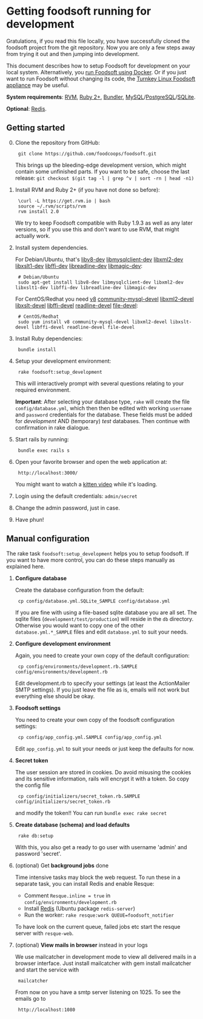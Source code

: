 Getting foodsoft running for development
========================================

Gratulations, if you read this file locally, you have successfully cloned the
foodsoft project from the git repository. Now you are only a few steps away
from trying it out and then jumping into development.

This document describes how to setup Foodsoft for development on your local system.
Alternatively, you [run Foodsoft using Docker](SETUP_DOCKER.md). Or if you just want to
run Foodsoft without changing its code, the
[Turnkey Linux Foodsoft appliance](http://www.turnkeylinux.org/foodsoft) may be useful.


**System requirements**:
[RVM](https://rvm.io/rvm/install),
[Ruby 2+](https://www.ruby-lang.org/en/downloads/),
[Bundler](http://bundler.io/),
[MySQL](http://mysql.com/)/[PostgreSQL](http://www.postgresql.org/)/[SQLite](http://sqlite.org/).

**Optional**:
[Redis](http://redis.io/).

Getting started
---------------

0. Clone the repository from GitHub:

        git clone https://github.com/foodcoops/foodsoft.git

   This brings up the bleeding-edge development version, which might contain some
   unfinished parts. If you want to be safe, choose the last release:
   `git checkout $(git tag -l | grep ^v | sort -rn | head -n1)`

1. Install RVM and Ruby 2+ (if you have not done so before):

        \curl -L https://get.rvm.io | bash
        source ~/.rvm/scripts/rvm
        rvm install 2.0

    We try to keep Foodsoft compatible with Ruby 1.9.3 as well as any later versions,
    so if you use this and don't want to use RVM, that might actually work.

2. Install system dependencies.

   For Debian/Ubuntu, that's
   [libv8-dev](https://packages.debian.org/stable/libv8-dev)
   [libmysqlclient-dev](https://packages.debian.org/stable/libmysqlclient-dev)
   [libxml2-dev](https://packages.debian.org/stable/libxml2-dev)
   [libxslt1-dev](https://packages.debian.org/stable/libxslt1-dev)
   [libffi-dev](https://packages.debian.org/stable/libffi-dev)
   [libreadline-dev](https://packages.debian.org/stable/libreadline-dev)
   [libmagic-dev](https://packages.debian.org/stable/libmagic-dev):

        # Debian/Ubuntu
        sudo apt-get install libv8-dev libmysqlclient-dev libxml2-dev libxslt1-dev libffi-dev libreadline-dev libmagic-dev

   For CentOS/Redhat you need
   [v8](https://apps.fedoraproject.org/packages/v8)
   [community-mysql-devel](https://apps.fedoraproject.org/packages/community-mysql-devel)
   [libxml2-devel](https://apps.fedoraproject.org/packages/libxml2-devel)
   [libxslt-devel](https://apps.fedoraproject.org/packages/libxslt-devel)
   [libffi-devel](https://apps.fedoraproject.org/packages/libffi-devel)
   [readline-devel](https://apps.fedoraproject.org/packages/readline-devel)
   [file-devel](https://apps.fedoraproject.org/packages/file-devel):

        # CentOS/Redhat
        sudo yum install v8 community-mysql-devel libxml2-devel libxslt-devel libffi-devel readline-devel file-devel

3. Install Ruby dependencies:

        bundle install

4. Setup your development environment:

        rake foodsoft:setup_development

   This will interactively prompt with several questions relating to your
   required environment.

   **Important**: After selecting your database type, `rake` will create the file `config/database.yml`,
   which then then be edited with working `username` and `password` credentials for the database. These fields
   must be added for *development* AND (temporary) *test* databases. Then continue with confirmation in rake dialogue.

5. Start rails by running:

        bundle exec rails s

6. Open your favorite browser and open the web application at:

        http://localhost:3000/

   You might want to watch a
   [kitten video](https://www.youtube.com/watch?v=9Iq5yCoHp4o)
   while it's loading.

7. Login using the default credentials: `admin/secret`

8. Change the admin password, just in case.

9. Have phun!



Manual configuration
--------------------

The rake task `foodsoft:setup_development` helps you to setup foodsoft.
If you want to have more control, you can do these steps manually as
explained here.


1. **Configure database**

   Create the database configuration from the default:

        cp config/database.yml.SQLite_SAMPLE config/database.yml

   If you are fine with using a file-based sqlite database you are all set.
   The sqlite files (`development/test/production`) will reside in the `db`
   directory. Otherwise you would want to copy one of the other
   `database.yml.*_SAMPLE` files and edit `database.yml` to suit your needs.


2. **Configure development environment**

   Again, you need to create your own copy of the default configuration:

        cp config/environments/development.rb.SAMPLE config/environments/development.rb

   Edit development.rb to specify your settings (at least the ActionMailer SMTP
   settings). If you just leave the file as is, emails will not work but
   everything else should be okay.


3. **Foodsoft settings**

   You need to create your own copy of the foodsoft configuration settings:

        cp config/app_config.yml.SAMPLE config/app_config.yml

   Edit `app_config.yml` to suit your needs or just keep the defaults for now.


4. **Secret token**

   The user session are stored in cookies. Do avoid misusing the cookies and
   its sensitive information, rails will encrypt it with a token. So copy the
   config file

        cp config/initializers/secret_token.rb.SAMPLE config/initializers/secret_token.rb

   and modify the token!! You can run `bundle exec rake secret`


5. **Create database (schema) and load defaults**

        rake db:setup

   With this, you also get a ready to go user with username 'admin' and
   password 'secret'.


6. (optional) Get **background jobs** done

   Time intensive tasks may block the web request. To run these in a separate
   task, you can install Redis and enable Resque:

   * Comment `Resque.inline = true` in `config/environments/development.rb`
   * Install [Redis](http://redis.io/) (Ubuntu package `redis-server`)
   * Run the worker: `rake resque:work QUEUE=foodsoft_notifier`

   To have look on the current queue, failed jobs etc start the resque server with
   `resque-web`.


7. (optional) **View mails in browser** instead in your logs

   We use mailcatcher in development mode to view all delivered mails in a
   browser interface.  Just install mailcatcher with gem install mailcatcher
   and start the service with

        mailcatcher

   From now on you have a smtp server listening on 1025. To see the emails go to

        http://localhost:1080

